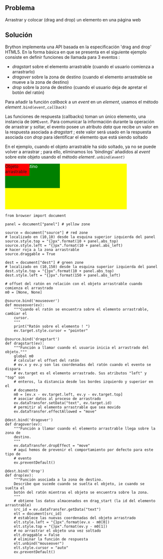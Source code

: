 Problema
--------
Arrastrar y colocar (drag and drop) un elemento en una página web


Solución
--------

Brython implementa una API basada en la especificación 'drag and drop' HTML5.
En la forma básica en que se presenta en el siguiente ejemplo consiste en
definir funciones de llamada para 3 eventos :

- _dragstart_ sobre el elemento arrastrable (cuando el usuario comienza a
  arrastrarlo)
- _dragover_ sobre la zona de destino (cuando el elemento arrastrable se mueve
  a la zona de destino)
- _drop_ sobre la zona de destino (cuando el usuario deja de apretar el botón
  del ratón)

Para añadir la función _callback_ a un _event_ en un _element_, usamos el
método _element_<code>.bind(_event,callback_)</code>

Las funciones de respuesta (callbacks) toman un único elemento, una instancia
de `DOMEvent`. Para comunicar la información durante la operación de arrastrar
y soltar, el evento posee un atributo _data_ que recibe un valor en la
respuesta asociada a _dragstart_ ; este valor será usado en la respuesta
asociada con _drop_ para identificar el elemento que está siendo soltado

En el ejemplo, cuando el objeto arrastrable ha sido soltado, ya no se puede
volver a arrastrar ; para ello, eliminamos los 'bindings' añadidos al _event_
sobre este objeto usando el método _element_<code>.unbind(_event_)</code>

<div style="width:400px;height:150px;background-color:yellow" id="panel">
<div id="dest" style="position:absolute;width:180px;height:80px;background-color:green;color:white;">Zona de destino</div>
<div id="source" style="position:absolute;width:80px;height:40px;background-color:red;">Objeto arrastrable</div>
</div>

```exec_on_load
from browser import document

panel = document["panel"] # yellow zone

source = document["source"] # red zone
# localizado en (10,10) desde la esquina superior izquierda del panel
source.style.top = "{}px".format(10 + panel.abs_top)
source.style.left = "{}px".format(10 + panel.abs_left)
# hacer roja a la zona arrastrable
source.draggable = True

dest = document["dest"] # green zone
# localizado en (10,150) desde la esquina superior izquierda del panel
dest.style.top = "{}px".format(10 + panel.abs_top)
dest.style.left = "{}px".format(150 + panel.abs_left)

# offset del ratón en relación con el objeto arrastrable cuando comienza el arrastrado
m0 = [None, None]

@source.bind('mouseover')
def mouseover(ev):
    """Cuando el ratón se encuentra sobre el elemento arrastrable, cambiar el
    cursor.
    """
    print("Ratón sobre el elemento ! ")
    ev.target.style.cursor = "pointer"

@source.bind('dragstart')
def dragstart(ev):
    """Función a llamar cuando el usuario inicia el arrastrado del objeto."""
    global m0
    # calcular el offset del ratón
    # ev.x y ev.y son las coordenadas del ratón cuando el evento se dispara
    # ev.target es el elemento arrastrado. Sus atributos "left" y "top" son
    # enteros, la distancia desde los bordes izquierdo y superior en el
    # documento
    m0 = [ev.x - ev.target.left, ev.y - ev.target.top]
    # asociar datos al proceso de arrastrado
    ev.dataTransfer.setData("text", ev.target.id)
    # permitir al elemento arrastrable que sea movido
    ev.dataTransfer.effectAllowed = "move"

@dest.bind('dragover')
def dragover(ev):
    """Función a llamar cuando el elemento arrastrable llega sobre la zona de
    destino.
    """
    ev.dataTransfer.dropEffect = "move"
    # aquí hemos de prevenir el comportamiento por defecto para este tipo de
    # evento
    ev.preventDefault()

@dest.bind('drop')
def drop(ev):
    """Función asociada a la zona de destino.
    Describe que sucede cuando se suelta el objeto, ie cuando se suelta el
    botón del ratón mientras el objeto se encuentra sobre la zona.
    """
    # obtiene los datos almacenados en drag_start (la id del elemento arrastrable)
    src_id = ev.dataTransfer.getData("text")
    elt = document[src_id]
    # establece las nuevas coordenadas del objeto arrastrado
    elt.style.left = "{}px".format(ev.x - m0[0])
    elt.style.top = "{}px".format(ev.y - m0[1])
    # no arrastrar el objeto una vez soltado
    elt.draggable = False
    # eliminar la función de respuesta
    elt.unbind("mouseover")
    elt.style.cursor = "auto"
    ev.preventDefault()
```
